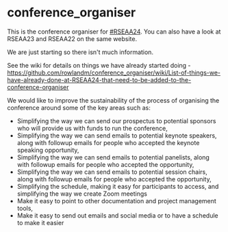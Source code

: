 # conference_organiser
This is the conference organiser for [#RSEAA24](https://rseaa.github.io/). You can also have a look at RSEAA23 and RSEAA22 on the same website.

We are just starting so there isn't much information.

See the wiki for details on things we have already started doing - https://github.com/rowlandm/conference_organiser/wiki/List-of-things-we-have-already-done-at-RSEAA24-that-need-to-be-added-to-the-conference-organiser

We would like to improve the sustainability of the process of organising the conference around some of the key areas such as: 
- Simplifying the way we can send our prospectus to potential sponsors who will provide us with funds to run the conference, 
- Simplifying the way we can send emails to potential keynote speakers, along with followup emails for people who accepted the keynote speaking opportunity, 
- Simplifying the way we can send emails to potential panelists, along with followup emails for people who accepted the opportunity, 
- Simplifying the way we can send emails to potential session chairs, along with followup emails for people who accepted the opportunity, 
- Simplifying the schedule, making it easy for participants to access, and simplifying the way we create Zoom meetings  
- Make it easy to point to other documentation and project management tools, 
- Make it easy to send out emails and social media or to have a schedule to make it easier 
